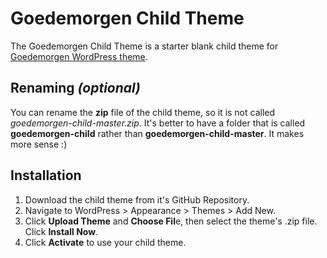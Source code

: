 # Goedemorgen Child Theme

The Goedemorgen Child Theme is a starter blank child theme for <a href="https://goedemorgenwp.com/" target="_blank">Goedemorgen WordPress theme</a>.

## Renaming *(optional)*

You can rename the **zip** file of the child theme, so it is not called *goedemorgen-child-master.zip*. It's better to have a folder that is called **goedemorgen-child** rather than **goedemorgen-child-master**. It makes more sense :)

## Installation

1. Download the child theme from it's GitHub Repository.
1. Navigate to WordPress > Appearance > Themes > Add New.
1. Click **Upload Theme** and **Choose Fil**e, then select the theme's .zip file. Click **Install Now**.
1. Click **Activate** to use your child theme.
